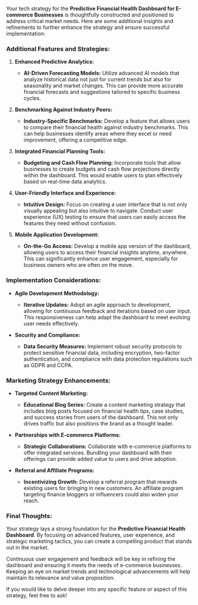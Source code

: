 Your tech strategy for the **Predictive Financial Health Dashboard for E-commerce Businesses** is thoughtfully constructed and positioned to address critical market needs. Here are some additional insights and refinements to further enhance the strategy and ensure successful implementation:

### Additional Features and Strategies:

1. **Enhanced Predictive Analytics:**
   - **AI-Driven Forecasting Models:** Utilize advanced AI models that analyze historical data not just for current trends but also for seasonality and market changes. This can provide more accurate financial forecasts and suggestions tailored to specific business cycles.

2. **Benchmarking Against Industry Peers:**
   - **Industry-Specific Benchmarks:** Develop a feature that allows users to compare their financial health against industry benchmarks. This can help businesses identify areas where they excel or need improvement, offering a competitive edge.

3. **Integrated Financial Planning Tools:**
   - **Budgeting and Cash Flow Planning:** Incorporate tools that allow businesses to create budgets and cash flow projections directly within the dashboard. This would enable users to plan effectively based on real-time data analytics.

4. **User-Friendly Interface and Experience:**
   - **Intuitive Design:** Focus on creating a user interface that is not only visually appealing but also intuitive to navigate. Conduct user experience (UX) testing to ensure that users can easily access the features they need without confusion.

5. **Mobile Application Development:**
   - **On-the-Go Access:** Develop a mobile app version of the dashboard, allowing users to access their financial insights anytime, anywhere. This can significantly enhance user engagement, especially for business owners who are often on the move.

### Implementation Considerations:

- **Agile Development Methodology:**
   - **Iterative Updates:** Adopt an agile approach to development, allowing for continuous feedback and iterations based on user input. This responsiveness can help adapt the dashboard to meet evolving user needs effectively.

- **Security and Compliance:**
   - **Data Security Measures:** Implement robust security protocols to protect sensitive financial data, including encryption, two-factor authentication, and compliance with data protection regulations such as GDPR and CCPA.

### Marketing Strategy Enhancements:

- **Targeted Content Marketing:**
   - **Educational Blog Series:** Create a content marketing strategy that includes blog posts focused on financial health tips, case studies, and success stories from users of the dashboard. This not only drives traffic but also positions the brand as a thought leader.

- **Partnerships with E-commerce Platforms:**
   - **Strategic Collaborations:** Collaborate with e-commerce platforms to offer integrated services. Bundling your dashboard with their offerings can provide added value to users and drive adoption.

- **Referral and Affiliate Programs:**
   - **Incentivizing Growth:** Develop a referral program that rewards existing users for bringing in new customers. An affiliate program targeting finance bloggers or influencers could also widen your reach.

### Final Thoughts:

Your strategy lays a strong foundation for the **Predictive Financial Health Dashboard**. By focusing on advanced features, user experience, and strategic marketing tactics, you can create a compelling product that stands out in the market. 

Continuous user engagement and feedback will be key in refining the dashboard and ensuring it meets the needs of e-commerce businesses. Keeping an eye on market trends and technological advancements will help maintain its relevance and value proposition.

If you would like to delve deeper into any specific feature or aspect of this strategy, feel free to ask!